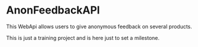 # AnonFeedbackAPI

This WebApi allows users to give anonymous feedback on several products.

This is just a training project and is here just to set a milestone.